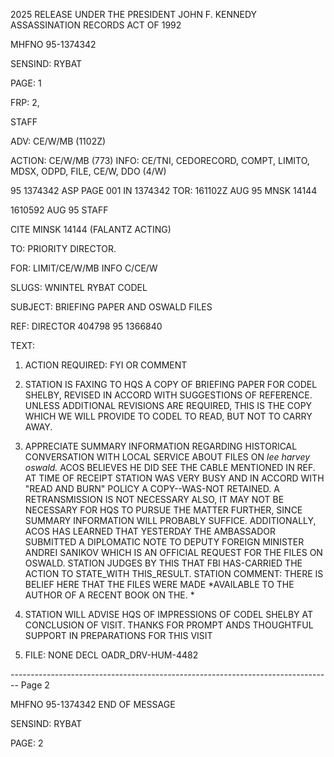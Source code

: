 2025 RELEASE UNDER THE PRESIDENT JOHN F. KENNEDY ASSASSINATION RECORDS ACT OF 1992

MHFNO 95-1374342

SENSIND: RYBAT

PAGE: 1

FRP: 2,

STAFF

ADV: CE/W/MB (1102Z)

ACTION: CE/W/MB (773) INFO: CE/TNI, CEDORECORD, COMPT, LIMITO, MDSX, ODPD,
FILE, CE/W, DDO (4/W)

95 1374342 ASP PAGE 001 IN 1374342
TOR: 161102Z AUG 95 MNSK 14144

1610592 AUG 95 STAFF

CITE MINSK 14144 (FALANTZ ACTING)

TO: PRIORITY DIRECTOR.

FOR: LIMIT/CE/W/MB INFO C/CE/W

SLUGS: WNINTEL RYBAT CODEL

SUBJECT: BRIEFING PAPER AND OSWALD FILES

REF: DIRECTOR 404798 95 1366840

TEXT:

1. ACTION REQUIRED: FYI OR COMMENT

2. STATION IS FAXING TO HQS A COPY OF BRIEFING PAPER FOR CODEL SHELBY, REVISED IN ACCORD WITH SUGGESTIONS OF REFERENCE. UNLESS ADDITIONAL REVISIONS ARE REQUIRED, THIS IS THE COPY WHICH WE WILL PROVIDE TO CODEL TO READ, BUT NOT TO CARRY AWAY.

3. APPRECIATE SUMMARY INFORMATION REGARDING HISTORICAL CONVERSATION WITH LOCAL SERVICE ABOUT FILES ON *lee harvey oswald.* ACOS BELIEVES HE DID SEE THE CABLE MENTIONED IN REF. AT TIME OF RECEIPT STATION WAS VERY BUSY AND IN ACCORD WITH "READ AND BURN" POLICY A COPY--WAS-NOT RETAINED. A RETRANSMISSION IS NOT NECESSARY ALSO, IT MAY NOT BE NECESSARY FOR HQS TO PURSUE THE MATTER FURTHER, SINCE SUMMARY INFORMATION WILL PROBABLY SUFFICE. ADDITIONALLY, ACOS HAS LEARNED THAT YESTERDAY THE AMBASSADOR SUBMITTED A DIPLOMATIC NOTE TO DEPUTY FOREIGN MINISTER ANDREI SANIKOV WHICH IS AN OFFICIAL REQUEST FOR THE FILES ON OSWALD. STATION JUDGES BY THIS THAT FBI HAS-CARRIED THE ACTION TO STATE_WITH THIS_RESULT. STATION COMMENT: THERE IS BELIEF HERE THAT THE FILES WERE MADE *AVAILABLE TO THE AUTHOR OF A RECENT BOOK ON THE. *<ASSASSINATION->

4. STATION WILL ADVISE HQS OF IMPRESSIONS OF CODEL SHELBY AT CONCLUSION OF VISIT. THANKS FOR PROMPT ANDS THOUGHTFUL SUPPORT IN PREPARATIONS FOR THIS VISIT

5. FILE: NONE DECL OADR_DRV-HUM-4482


-------------------------------------------------------------------------------- Page 2

MHFNO 95-1374342
END OF MESSAGE

SENSIND: RYBAT

PAGE: 2
